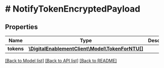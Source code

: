 # # NotifyTokenEncryptedPayload

## Properties

Name | Type | Description | Notes
------------ | ------------- | ------------- | -------------
**tokens** | [**\DigitalEnablementClient\Model\TokenForNTU[]**](TokenForNTU.md) |  | [optional]

[[Back to Model list]](../../README.md#models) [[Back to API list]](../../README.md#endpoints) [[Back to README]](../../README.md)

